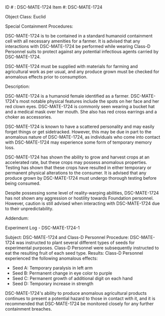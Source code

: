 ID # : DSC-MATE-1724
Item #: DSC-MATE-1724

Object Class: Euclid

Special Containment Procedures:

DSC-MATE-1724 is to be contained in a standard humanoid containment cell with all necessary amenities for a farmer. It is advised that any interactions with DSC-MATE-1724 be performed while wearing Class-D Personnel suits to protect against any potential infectious agents carried by DSC-MATE-1724.

DSC-MATE-1724 must be supplied with materials for farming and agricultural work as per usual, and any produce grown must be checked for anomalous effects prior to consumption.

Description:

DSC-MATE-1724 is a humanoid female identified as a farmer. DSC-MATE-1724's most notable physical features include the spots on her face and her red clown eyes. DSC-MATE-1724 is commonly seen wearing a bucket hat and a medical mask over her mouth. She also has red cross earrings and a choker as accessories.

DSC-MATE-1724 is known to have a scattered personality and may easily forget things or get sidetracked. However, this may be due in part to the anomalous nature of DSC-MATE-1724, as individuals who come into contact with DSC-MATE-1724 may experience some form of temporary memory loss.

DSC-MATE-1724 has shown the ability to grow and harvest crops at an accelerated rate, but these crops may possess anomalous properties. Testing has shown that these crops have resulted in either temporary or permanent physical alterations to the consumer. It is advised that any produce grown by DSC-MATE-1724 must undergo thorough testing before being consumed.

Despite possessing some level of reality-warping abilities, DSC-MATE-1724 has not shown any aggression or hostility towards Foundation personnel. However, caution is still advised when interacting with DSC-MATE-1724 due to their unpredictability.

Addendum:

Experiment Log - DSC-MATE-1724-1

Subject: DSC-MATE-1724 and Class-D Personnel
Procedure: DSC-MATE-1724 was instructed to plant several different types of seeds for experimental purposes. Class-D Personnel were subsequently instructed to eat the resulting fruit of each seed type.
Results: Class-D Personnel experienced the following anomalous effects:

- Seed A: Temporary paralysis in left arm
- Seed B: Permanent change in eye color to purple
- Seed C: Permanent growth of additional digit on each hand
- Seed D: Temporary increase in strength

DSC-MATE-1724's ability to produce anomalous agricultural products continues to present a potential hazard to those in contact with it, and it is recommended that DSC-MATE-1724 be monitored closely for any further containment breaches.
